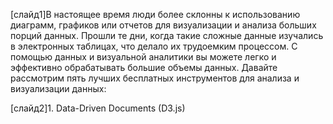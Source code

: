 
[слайд1]В настоящее время люди более склонны к использованию диаграмм, графиков или отчетов для визуализации и анализа больших порций данных. Прошли те дни, когда такие сложные данные изучались в электронных таблицах, что делало их трудоемким процессом. С помощью данных и визуальной аналитики вы можете легко и эффективно обрабатывать большие объемы данных.
Давайте рассмотрим пять лучших бесплатных инструментов для анализа и визуализации данных:

[слайд2]1. Data-Driven Documents (D3.js)


